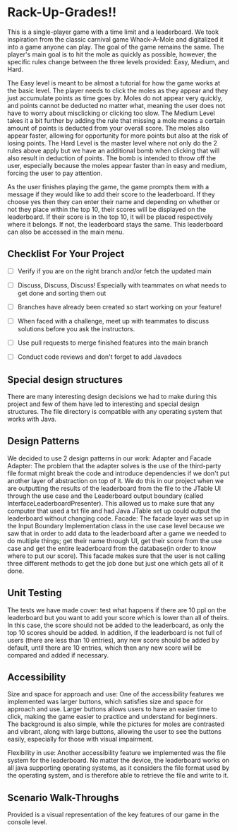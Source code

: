 # Rack-Up-Grades!!

This is a single-player game with a time limit and a leaderboard. We took inspiration from the classic carnival game Whack-A-Mole and digitalized it into a game anyone can play. 
The goal of the game remains the same. The player's main goal is to hit the mole as quickly as possible, however, the specific rules change between the three levels provided: Easy, Medium, and Hard.

  The Easy level is meant to be almost a tutorial for how the game works at the basic level. The player needs to click the moles as they appear and they just accumulate points as time goes by. Moles do not appear very quickly, and points cannot be deducted no matter what, meaning the user does not have to worry about misclicking or clicking too slow. 
  The Medium Level takes it a bit further by adding the rule that missing a mole means a certain amount of points is deducted from your overall score. The moles also appear faster, allowing for opportunity for more points but also at the risk of losing points. 
  The Hard Level is the master level where not only do the 2 rules above apply but we have an additional bomb when clicking that will also result in deduction of points. The bomb is intended to throw off the user, especially because the moles appear faster than in easy and medium, forcing the user to pay attention. 

  As the user finishes playing the game, the game prompts them with a message if they would like to add their score to the leaderboard. If they choose yes then they can enter their name and depending on whether or not they place within the top 10, their scores will be displayed on the leaderboard. If their score is in the top 10, it will be placed respectively where it belongs. If not, the leaderboard stays the same. This leaderboard can also be accessed in the main menu.

## Checklist For Your Project
- [ ] Verify if you are on the right branch and/or fetch the updated main 
- [ ] Discuss, Discuss, Discuss! Especially with teammates on what needs to get done and sorting them out
- [ ] Branches have already been created so start working on your feature!
- [ ] When faced with a challenge, meet up with teammates to discuss solutions before you ask the instructors.
- [ ] Use pull requests to merge finished features into the main branch
- [ ] Conduct code reviews and don't forget to add Javadocs


## Special design structures

There are many interesting design decisions we had to make during this project and few of them have led to interesting and special design structures. 
The file directory is compatible with any operating system that works with Java. 


## Design Patterns

We decided to use 2 design patterns in our work: Adapter and Facade
Adapter: The problem that the adapter solves is the use of the third-party file format might break the code and introduce dependencies if we don't put another layer of abstraction on top of it. We do this in our project when we are outputting the results of the leaderboard from the file to the JTable UI through the use case and the Leaderboard output boundary (called InterfaceLeaderboardPresenter). This allowed us to make sure that any computer that used a txt file and had Java JTable set up could output the leaderboard without changing code.
Facade: The facade layer was set up in the Input Boundary Implementation class in the use case level because we saw that in order to add data to the leaderboard after a game we needed to do multiple things; get their name through UI, get their score from the use case and get the entire leaderboard from the database(in order to know where to put our score). This facade makes sure that the user is not calling three different methods to get the job done but just one which gets all of it done.



## Unit Testing

The tests we have made cover: test what happens if there are 10 ppl on the leaderboard but you want to add your score which is lower than all of theirs. In this case, the score should not be added to the leaderboard, as only the top 10 scores should be added. In addition, if the leaderboard is not full of users (there are less than 10 entries), any new score should be added by default, until there are 10 entries, which then any new score will be compared and added if necessary. 

## Accessibility
Size and space for approach and use: 
One of the accessibility features we implemented was larger buttons, which satisfies size and space for approach and use. Larger buttons allows users to have an easier time to click, making the game easier to practice and understand for beginners. The background is also simple, while the pictures for moles are contrasted and vibrant, along with large buttons, allowing the user to see the buttons easily, especially for those with visual impairment. 

Flexibility in use:
Another accessibility feature we implemented was the file system for the leaderboard. No matter the device, the leaderboard works on all java supporting operating systems, as it considers the file format used by the operating system, and is therefore able to retrieve the file and write to it. 


## Scenario Walk-Throughs
Provided is a visual representation of the key features of our game in the console level. 


